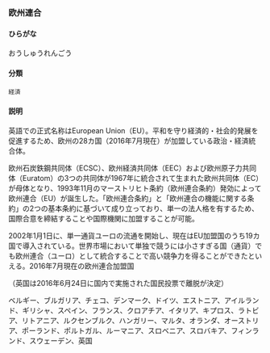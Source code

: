 <div style="display:none;">

## [あ行](securities-terms?id=あ行)

</div>

### 欧州連合

#### ひらがな

おうしゅうれんごう

#### 分類

`経済`

#### 説明

英語での正式名称はEuropean Union（EU）。平和を守り経済的・社会的発展を促進するため、欧州の28カ国（2016年7月現在）が加盟している政治・経済統合体。
 
欧州石炭鉄鋼共同体（ECSC）、欧州経済共同体（EEC）および欧州原子力共同体（Euratom）の3つの共同体が1967年に統合されて生まれた欧州共同体（EC）が母体となり、1993年11月のマーストリヒト条約（欧州連合条約）発効によって欧州連合（EU）が誕生した。「欧州連合条約」と「欧州連合の機能に関する条約」の2つの基本条約に基づいて成り立っており、単一の法人格を有するため、国際合意を締結することや国際機関に加盟することが可能。
 
2002年1月1日に、単一通貨ユーロの流通を開始し、現在はEU加盟国のうち19カ国で導入されている。世界市場において単独で競うには小さすぎる国（通貨）でも欧州連合（ユーロ）として統合することで高い競争力を得ることができたといえる。2016年7月現在の欧州連合加盟国
（英国は2016年6月24日に国内で実施された国民投票で離脱が決定）
ベルギー、ブルガリア、チェコ、デンマーク、ドイツ、エストニア、アイルランド、ギリシャ、スペイン、フランス、クロアチア、イタリア、キプロス、ラトビア、リトアニア、ルクセンブルク、ハンガリー、マルタ、オランダ、オーストリア、ポーランド、ポルトガル、ルーマニア、スロベニア、スロバキア、フィンランド、スウェーデン、英国

<div style="display:none;">

## [か行](securities-terms?id=か行)
## [さ行](securities-terms?id=さ行)
## [た行](securities-terms?id=た行)
## [な行](securities-terms?id=な行)
## [は行](securities-terms?id=は行)
## [ま行](securities-terms?id=ま行)
## [や行](securities-terms?id=や行)
## [ら行](securities-terms?id=ら行)
## [わ行](securities-terms?id=わ行)
## [英数字・記号](securities-terms?id=英数字・記号)

</div>

